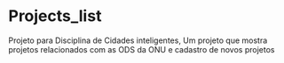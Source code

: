 # Projects_list
Projeto para Disciplina de Cidades inteligentes, Um projeto que mostra projetos relacionados com as ODS da ONU e cadastro de novos projetos
